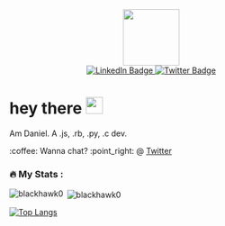 <div id="header" align="center">
  <img src="https://media.giphy.com/media/M9gbBd9nbDrOTu1Mqx/giphy.gif" width="100"/>
  <div id="badges">
  <a href="https://www.linkedin.com/in/daniel-ngoya-404412175/">
    <img src="https://img.shields.io/badge/LinkedIn-blue?style=for-the-badge&logo=linkedin&logoColor=white" alt="LinkedIn Badge"/>
  </a>
  <a href="https://twitter.com/BlackHawk_254">
    <img src="https://img.shields.io/badge/Twitter-blue?style=for-the-badge&logo=twitter&logoColor=white" alt="Twitter Badge"/>
  </a>
</div>
  <img src="https://komarev.com/ghpvc/?username=BlackHawk0&style=flat-square&color=blue" alt=""/>
</div>
<h1>
  hey there
  <img src="https://media.giphy.com/media/hvRJCLFzcasrR4ia7z/giphy.gif" width="30px"/>
</h1>
<p> Am Daniel. A .js, .rb, .py, .c dev. </p>

<p> :coffee: Wanna chat? :point_right: @ <a href="https://twitter.com/BlackHawk_254">Twitter </a>
  
### :fire: My Stats :
 <p><img align="left" src="https://github-readme-stats.vercel.app/api/top-langs?username=blackhawk0&show_icons=true&locale=en&layout=compact&theme=vision-friendly-dark" alt="blackhawk0" /></p>
<p>&nbsp;<img align="center" src="https://github-readme-stats.vercel.app/api?username=blackhawk0&show_icons=true&locale=en" alt="blackhawk0" /></p>

[![Top Langs](https://github-readme-stats.vercel.app/api/top-langs/?username=BlackHawk0&layout=compact&theme=vision-friendly-dark)](https://github.com/anuraghazra/github-readme-stats)

